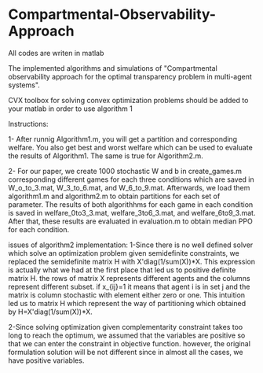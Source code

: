 # Compartmental-Observability-Approach
All codes are writen in matlab

The implemented algorithms and simulations of "Compartmental observability approach for the optimal transparency problem in multi-agent systems".

CVX toolbox for solving convex optimization problems should be added to your matlab in order to use algorithm 1

Instructions:

1- After runnig Algorithm1.m, you will get a partition and corresponding welfare. You also get best and worst welfare which can be used to evaluate the results of Algorithm1. The same is true for Algorithm2.m.

2- For our paper, we create 1000 stochastic W and b in create_games.m corresponding different games for each three conditions which are saved in W_o_to_3.mat, W_3_to_6.mat, and W_6_to_9.mat. Afterwards, we load them algorithm1.m and algorithm2.m to obtain partitions for each set of parameter. The results of both algorithhms for each game in each condition is saved in welfare_0to3_3.mat, welfare_3to6_3.mat, and welfare_6to9_3.mat. After that, these results are evaluated in evaluation.m to obtain median PPO for each condition.


issues of algorithm2 implementation:
1-Since there is no well defined solver which solve an optimization problem given semidefinite constraints, we replaced the semidefinite matrix H with X'diag(1/sum(X))*X. 
This expression is actually what we had at the first place that led us to positive definite matrix H. the rows of matrix X represents different agents and the columns represent different subset. if x_{ij}=1 it means that agent i is in set j and the matrix is column stochastic with element either zero or one. This intuition led us to matrix H which represent the way of partitioning which obtained by H=X'diag(1/sum(X))*X.

2-Since solving optimization given complementarity constraint takes too long to reach the optimum, we assumed that the variables are positive so that we can enter the constraint in objective function. however, the original formulation solution will be not different since in almost all the cases, we have positive variables.
